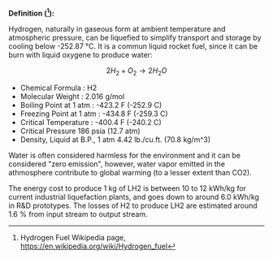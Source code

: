 **Definition ([^1]):**

Hydrogen, naturally in gaseous form at ambient temperature and atmospheric pressure, can be liquefied to simplify transport and storage by cooling below -252.87 °C. It is a commun liquid rocket fuel, since it can be burn with liquid oxygene to produce water:

$$2H_2 + O_2 → 2H_2O$$

  * Chemical Formula : H2
  * Molecular Weight : 2.016 g/mol
  * Boiling Point at 1 atm : -423.2 F (-252.9 C)
  * Freezing Point at 1 atm : -434.8 F (-259.3 C)
  * Critical Temperature : -400.4 F (-240.2 C)
  * Critical Pressure 186 psia (12.7 atm)
  * Density, Liquid at B.P., 1 atm 4.42 lb./cu.ft. (70.8 kg/m^3)

Water is often considered harmless for the environment and it can be considered "zero emission", however, water vapor emitted in the athmosphere contribute to global warming (to a lesser extent than CO2).

The energy cost to produce 1 kg of LH2 is between 10 to 12 kWh/kg for current industrial liquefaction plants, and goes down to around 6.0 kWh/kg in R&D prototypes.
The losses of H2 to produce LH2 are estimated around 1.6 % from input stream to output stream.  

[^1]: Hydrogen Fuel Wikipedia page, https://en.wikipedia.org/wiki/Hydrogen_fuel
